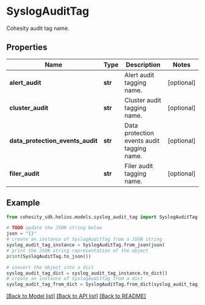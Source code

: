 # SyslogAuditTag

Cohesity audit tag name.

## Properties

Name | Type | Description | Notes
------------ | ------------- | ------------- | -------------
**alert_audit** | **str** | Alert audit tagging name. | [optional] 
**cluster_audit** | **str** | Cluster audit tagging name. | [optional] 
**data_protection_events_audit** | **str** | Data protection events audit tagging name. | [optional] 
**filer_audit** | **str** | Filer audit tagging name. | [optional] 

## Example

```python
from cohesity_sdk.helios.models.syslog_audit_tag import SyslogAuditTag

# TODO update the JSON string below
json = "{}"
# create an instance of SyslogAuditTag from a JSON string
syslog_audit_tag_instance = SyslogAuditTag.from_json(json)
# print the JSON string representation of the object
print(SyslogAuditTag.to_json())

# convert the object into a dict
syslog_audit_tag_dict = syslog_audit_tag_instance.to_dict()
# create an instance of SyslogAuditTag from a dict
syslog_audit_tag_from_dict = SyslogAuditTag.from_dict(syslog_audit_tag_dict)
```
[[Back to Model list]](../README.md#documentation-for-models) [[Back to API list]](../README.md#documentation-for-api-endpoints) [[Back to README]](../README.md)



